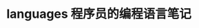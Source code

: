 # languages 程序员的编程语言笔记                 
            
                           
                           
                                
             
              
   
 
    
       

